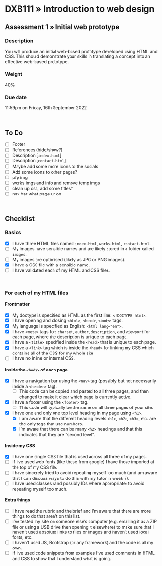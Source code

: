 # DXB111 » Introduction to web design
## Assessment 1 » Initial web prototype

### Description
You will produce an initial web-based prototype developed using HTML and CSS. This should demonstrate your skills in translating a concept into an effective web-based prototype.

### Weight
40%

### Due date
11:59pm on Friday, 16th September 2022

<br />

## To Do
- [ ] Footer
- [ ] References (hide/show?)
- [ ] Description [`index.html`]
- [ ] Description [`contact.html`]
- [ ] Maybe add some more icons to the socials
- [ ] Add some icons to other pages?
- [ ] pfp img
- [ ] works imgs and info and remove temp imgs
- [ ] clean up css, add some titles?
- [ ] nav bar what page ur on

<br />

## Checklist
### Basics
- [x] I have three HTML files named `index.html`, `works.html`, `contact.html`.
- [ ] My images have sensible names and are likely stored in a folder called `images`.
- [ ] My images are optimised (likely as JPG or PNG images).
- [x] I have a CSS file with a sensible name.
- [ ] I have validated each of my HTML and CSS files.

<br />

### For each of my HTML files
#### Frontmatter
- [x] My doctype is specified as HTML as the first line: `<!DOCTYPE html>`.
- [x] I have opening and closing `<html>`, `<head>`, `<body>` tags.
- [x] My language is specified as English: `<html lang="en">`.
- [x] I have `<meta>` tags for: `charset`, `author`, `description`, and `viewport` for each page, where the description is unique to each page.
- [x] I have a `<title>` specified inside the `<head>` that is unique to each page.
- [x] I have a `<link>` tag which is inside the `<head>` for linking my CSS which contains all of the CSS for my whole site
- [ ] I have no inline or internal CSS.

#### Inside the `<body>` of each page
- [x] I have a navigation bar using the `<nav>` tag (possibly but not necessarily inside a `<header>` tag).
  - [ ] This code can be copied and pasted to all three pages, and then changed to make it clear which page is currently active.
- [x] I have a footer using the `<footer>` tag.
  - [ ] This code will typically be the same on all three pages of your site.
- [x] I have one and only one top level heading in my page using `<h1>`.
  - [x] I am aware that the different heading levels `<h1>`, `<h2>`, `<h3>`, etc. are the only tags that use numbers.
  - [x] I’m aware that there can be many `<h2>` headings and that this indicates that they are “second level”.

#### Inside my CSS
- [x] I have one single CSS file that is used across all three of my pages.
- [ ] If I’ve used web fonts (like those from google) I have those imported at the top of my CSS file.
- [ ] I have sincerely tried to avoid repeating myself too much (and am aware that I can discuss ways to do this with my tutor in week 7).
- [ ] I have used classes (and possibly IDs where appropriate) to avoid repeating myself too much.

#### Extra things
- [ ] I have read the rubric and the brief and I’m aware that there are more things to do that aren’t on this list.
- [ ] I’ve tested my site on someone else’s computer (e.g. emailing it as a ZIP file or using a USB drive then opening it elsewhere) to make sure that I haven’t used absolute links to files or images and haven’t used local fonts, etc.
- [ ] I haven’t used JS, Bootstrap (or any framework) and the code is all my own.
- [ ] If I’ve used code snippets from examples I’ve used comments in HTML and CSS to show that I understand what is going.
